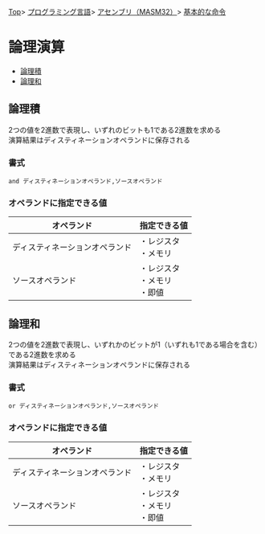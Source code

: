[Top](../../../../index.md)\>
[プログラミング言語](../../../pgl.md)\>
[アセンブリ（MASM32）](../../language_0001.md)\>
[基本的な命令](../MASM32_0009.md)

# 論理演算

+ [論理積](#論理積)
+ [論理和](#論理和)

<!-- + [排他的論理和](#排他的論理和)
+ [ビットの反転](ビットの反転)
+ [符号反転命令](#符号反転命令) -->

## 論理積

2つの値を2進数で表現し、いずれのビットも1である2進数を求める  
演算結果はディスティネーションオペランドに保存される

### 書式

```and ディスティネーションオペランド,ソースオペランド```

### オペランドに指定できる値

|オペランド|指定できる値|
----|----
|ディスティネーションオペランド|・レジスタ<br>・メモリ|
|ソースオペランド|・レジスタ<br>・メモリ<br>・即値|

## 論理和

2つの値を2進数で表現し、いずれかのビットが1（いずれも1である場合を含む）である2進数を求める  
演算結果はディスティネーションオペランドに保存される

### 書式

```or ディスティネーションオペランド,ソースオペランド```

### オペランドに指定できる値

|オペランド|指定できる値|
----|----
|ディスティネーションオペランド|・レジスタ<br>・メモリ|
|ソースオペランド|・レジスタ<br>・メモリ<br>・即値|

<!-- ## 排他的論理和

## ビットの反転

## 符号反転命令 -->